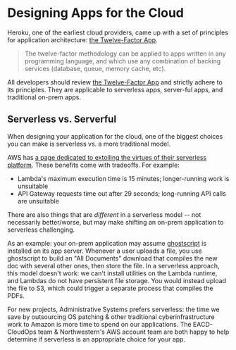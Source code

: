 # Designing Apps for the Cloud
Heroku, one of the earliest cloud providers, came up with a set of principles for application architecture: [the Twelve-Factor App](https://12factor.net/).

> The twelve-factor methodology can be applied to apps written in any programming language, and which use any combination of backing services (database, queue, memory cache, etc).

All developers should review [the Twelve-Factor App](https://12factor.net/) and strictly adhere to its principles. They are applicable to serverless apps, server-ful apps, and traditional on-prem apps.

## Serverless vs. Serverful
When designing your application for the cloud, one of the biggest choices you can make is serverless vs. a more traditional model. 

AWS has [a page dedicated to extolling the virtues of their serverless platform](https://aws.amazon.com/serverless/). These benefits come with tradeoffs. For example:

- Lambda's maximum execution time is 15 minutes; longer-running work is unsuitable
- API Gateway requests time out after 29 seconds; long-running API calls are unsuitable

There are also things that are *different* in a serverless model -- not necessarily better/worse, but may make shifting an on-prem application to serverless challenging. 

As an example: your on-prem application may assume [ghostscript](https://www.ghostscript.com/) is installed on its app server. Whenever a user uploads a file, you use ghostscript to build an "All Documents" download that compiles the new doc with several other ones, then store the file. In a serverless approach, this model doesn't work: we can't install utilities on the Lambda runtime, and Lambdas do not have persistent file storage. You would instead upload the file to S3, which could trigger a separate process that compiles the PDFs.

For new projects, Administrative Systems prefers serverless: the time we save by outsourcing OS patching & other traditional cyberinfrastructure work to Amazon is more time to spend on our applications.
The EACD-CloudOps team & Northwestern's AWS account team are both happy to help determine if serverless is an appropriate choice for your app.